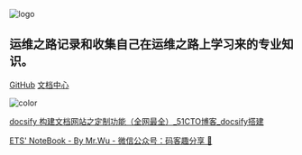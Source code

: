 <!-- _coverpage.md -->

![logo](images)

## 运维之路记录和收集自己在运维之路上学习来的专业知识。

[GitHub](https://github.com/llody55/ullody-doc/)
[文档中心](文档)

<!-- 背景色 -->

![color](#f0f0f0)

[docsify 构建文档网站之定制功能（全网最全）_51CTO博客_docsify搭建](https://blog.51cto.com/u_12877374/4895484)

[ETS&#39; NoteBook - By Mr.Wu - 微信公众号：码客趣分享 🌹](https://notebook.js.org/#/README)
